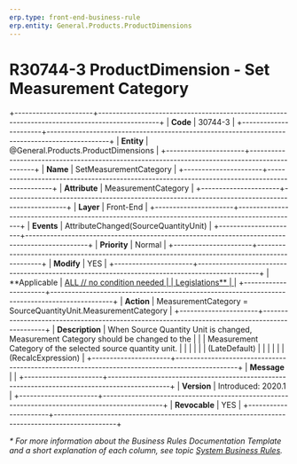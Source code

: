 ```yaml
---
erp.type: front-end-business-rule
erp.entity: General.Products.ProductDimensions
---
```


# R30744-3 ProductDimension - Set Measurement Category
+----------------------+-----------------------------------------------------------------------------------------------+
| **Code**             | 30744-3                                                                                       |
+----------------------+-----------------------------------------------------------------------------------------------+
| **Entity**           | @General.Products.ProductDimensions                                                           |
+----------------------+-----------------------------------------------------------------------------------------------+
| **Name**             | SetMeasurementCategory                                                                        |
+----------------------+-----------------------------------------------------------------------------------------------+
| **Attribute**        | MeasurementCategory                                                                           |
+----------------------+-----------------------------------------------------------------------------------------------+
| **Layer**            | Front-End                                                                                     |
+----------------------+-----------------------------------------------------------------------------------------------+
| **Events**           | AttributeChanged(SourceQuantityUnit)                                                          |
+----------------------+-----------------------------------------------------------------------------------------------+
| **Priority**         | Normal                                                                                        |
+----------------------+-----------------------------------------------------------------------------------------------+
| **Modify**           | YES                                                                                           |
+----------------------+-----------------------------------------------------------------------------------------------+
| **Applicable         | [ALL // no condition needed                                                                   |
| Legislations**       | ](xref:applicable-legislations)                                                               |
+----------------------+-----------------------------------------------------------------------------------------------+
| **Action**           | MeasurementCategory = SourceQuantityUnit.MeasurementCategory                                  |
+----------------------+-----------------------------------------------------------------------------------------------+
| **Description**      | When Source Quantity Unit is changed, Measurement Category should be changed to the           |
|                      | Measurement Category of the selected source quantity unit.                                    |
|                      |                                                                                               |
|                      | (LateDefault)                                                                                 |
|                      |                                                                                               |
|                      | (RecalcExpression)                                                                            |
+----------------------+-----------------------------------------------------------------------------------------------+
| **Message**          |                                                                                               |
+----------------------+-----------------------------------------------------------------------------------------------+
| **Version**          | Introduced: 2020.1                                                                            |
+----------------------+-----------------------------------------------------------------------------------------------+
| **Revocable**        | YES                                                                                           |
+----------------------+-----------------------------------------------------------------------------------------------+

*\* For more information about the Business Rules Documentation Template and a short explanation of each column, see
topic [System Business Rules](../templates/template-description-system-business-rules.md).*
